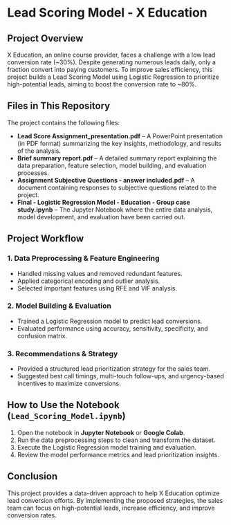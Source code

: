# Lead Scoring Model - X Education

## Project Overview
X Education, an online course provider, faces a challenge with a low lead conversion rate (~30%). Despite generating numerous leads daily, only a fraction convert into paying customers. To improve sales efficiency, this project builds a Lead Scoring Model using Logistic Regression to prioritize high-potential leads, aiming to boost the conversion rate to ~80%.

## Files in This Repository
The project contains the following files:

- **Lead Score Assignment_presentation.pdf** – A PowerPoint presentation (in PDF format) summarizing the key insights, methodology, and results of the analysis.
- **Brief summary report.pdf** – A detailed summary report explaining the data preparation, feature selection, model building, and evaluation processes.
- **Assignment Subjective Questions - answer included.pdf** – A document containing responses to subjective questions related to the project.
- **Final - Logistic Regression Model - Education - Group case study.ipynb** – The Jupyter Notebook where the entire data analysis, model development, and evaluation have been carried out.

## Project Workflow
### 1. Data Preprocessing & Feature Engineering
- Handled missing values and removed redundant features.
- Applied categorical encoding and outlier analysis.
- Selected important features using RFE and VIF analysis.

### 2. Model Building & Evaluation
- Trained a Logistic Regression model to predict lead conversions.
- Evaluated performance using accuracy, sensitivity, specificity, and confusion matrix.

### 3. Recommendations & Strategy
- Provided a structured lead prioritization strategy for the sales team.
- Suggested best call timings, multi-touch follow-ups, and urgency-based incentives to maximize conversions.

## How to Use the Notebook (`Lead_Scoring_Model.ipynb`)
1. Open the notebook in **Jupyter Notebook** or **Google Colab**.
2. Run the data preprocessing steps to clean and transform the dataset.
3. Execute the Logistic Regression model training and evaluation.
4. Review the model performance metrics and lead prioritization insights.

## Conclusion
This project provides a data-driven approach to help X Education optimize lead conversion efforts. By implementing the proposed strategies, the sales team can focus on high-potential leads, increase efficiency, and improve conversion rates.
